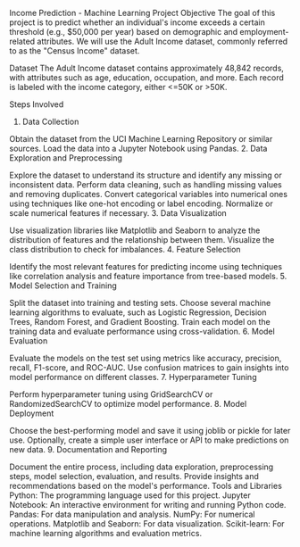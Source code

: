 Income Prediction - Machine Learning Project
Objective
The goal of this project is to predict whether an individual's income exceeds a certain threshold (e.g., $50,000 per year) based on demographic and employment-related attributes. We will use the Adult Income dataset, commonly referred to as the "Census Income" dataset.

Dataset
The Adult Income dataset contains approximately 48,842 records, with attributes such as age, education, occupation, and more. Each record is labeled with the income category, either <=50K or >50K.

Steps Involved
1. Data Collection

Obtain the dataset from the UCI Machine Learning Repository or similar sources.
Load the data into a Jupyter Notebook using Pandas.
2. Data Exploration and Preprocessing

Explore the dataset to understand its structure and identify any missing or inconsistent data.
Perform data cleaning, such as handling missing values and removing duplicates.
Convert categorical variables into numerical ones using techniques like one-hot encoding or label encoding.
Normalize or scale numerical features if necessary.
3. Data Visualization

Use visualization libraries like Matplotlib and Seaborn to analyze the distribution of features and the relationship between them.
Visualize the class distribution to check for imbalances.
4. Feature Selection

Identify the most relevant features for predicting income using techniques like correlation analysis and feature importance from tree-based models.
5. Model Selection and Training

Split the dataset into training and testing sets.
Choose several machine learning algorithms to evaluate, such as Logistic Regression, Decision Trees, Random Forest, and Gradient Boosting.
Train each model on the training data and evaluate performance using cross-validation.
6. Model Evaluation

Evaluate the models on the test set using metrics like accuracy, precision, recall, F1-score, and ROC-AUC.
Use confusion matrices to gain insights into model performance on different classes.
7. Hyperparameter Tuning

Perform hyperparameter tuning using GridSearchCV or RandomizedSearchCV to optimize model performance.
8. Model Deployment

Choose the best-performing model and save it using joblib or pickle for later use.
Optionally, create a simple user interface or API to make predictions on new data.
9. Documentation and Reporting

Document the entire process, including data exploration, preprocessing steps, model selection, evaluation, and results.
Provide insights and recommendations based on the model's performance.
Tools and Libraries
Python: The programming language used for this project.
Jupyter Notebook: An interactive environment for writing and running Python code.
Pandas: For data manipulation and analysis.
NumPy: For numerical operations.
Matplotlib and Seaborn: For data visualization.
Scikit-learn: For machine learning algorithms and evaluation metrics.

